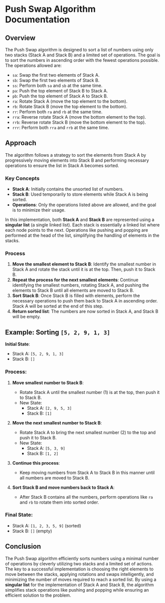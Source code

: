 # Push Swap Algorithm Documentation

## Overview

The Push Swap algorithm is designed to sort a list of numbers using only two stacks (Stack A and Stack B) and a limited set of operations. The goal is to sort the numbers in ascending order with the fewest operations possible. The operations allowed are:

- `sa`: Swap the first two elements of Stack A.
- `sb`: Swap the first two elements of Stack B.
- `ss`: Perform both `sa` and `sb` at the same time.
- `pa`: Push the top element of Stack B to Stack A.
- `pb`: Push the top element of Stack A to Stack B.
- `ra`: Rotate Stack A (move the top element to the bottom).
- `rb`: Rotate Stack B (move the top element to the bottom).
- `rr`: Perform both `ra` and `rb` at the same time.
- `rra`: Reverse rotate Stack A (move the bottom element to the top).
- `rrb`: Reverse rotate Stack B (move the bottom element to the top).
- `rrr`: Perform both `rra` and `rrb` at the same time.

## Approach

The algorithm follows a strategy to sort the elements from Stack A by progressively moving elements into Stack B and performing necessary operations to ensure the list in Stack A becomes sorted.

### Key Concepts
- **Stack A**: Initially contains the unsorted list of numbers.
- **Stack B**: Used temporarily to store elements while Stack A is being sorted.
- **Operations**: Only the operations listed above are allowed, and the goal is to minimize their usage.

In this implementation, both **Stack A** and **Stack B** are represented using a **singular list** (a single linked list). Each stack is essentially a linked list where each node points to the next. Operations like pushing and popping are performed at the head of the list, simplifying the handling of elements in the stacks.

### Process
1. **Move the smallest element to Stack B**: Identify the smallest number in Stack A and rotate the stack until it is at the top. Then, push it to Stack B.
2. **Repeat the process for the next smallest elements**: Continue identifying the smallest numbers, rotating Stack A, and pushing the elements to Stack B until all elements are moved to Stack B.
3. **Sort Stack B**: Once Stack B is filled with elements, perform the necessary operations to push them back to Stack A in ascending order. Stack A will be sorted at the end of this step.
4. **Return sorted list**: The numbers are now sorted in Stack A, and Stack B will be empty.

## Example: Sorting `[5, 2, 9, 1, 3]`

**Initial State**:
- Stack A: `[5, 2, 9, 1, 3]`
- Stack B: `[]`

### Process:
1. **Move smallest number to Stack B**:
   - Rotate Stack A until the smallest number (1) is at the top, then push it to Stack B.
   - New State: 
     - Stack A: `[2, 9, 5, 3]`
     - Stack B: `[1]`
   
2. **Move the next smallest number to Stack B**:
   - Rotate Stack A to bring the next smallest number (2) to the top and push it to Stack B.
   - New State: 
     - Stack A: `[5, 3, 9]`
     - Stack B: `[1, 2]`
   
3. **Continue this process**:
   - Keep moving numbers from Stack A to Stack B in this manner until all numbers are moved to Stack B.
   
4. **Sort Stack B and move numbers back to Stack A**:
   - After Stack B contains all the numbers, perform operations like `ra` and `rb` to rotate them into sorted order.
   
### Final State:
- Stack A: `[1, 2, 3, 5, 9]` (sorted)
- Stack B: `[]` (empty)

## Conclusion

The Push Swap algorithm efficiently sorts numbers using a minimal number of operations by cleverly utilizing two stacks and a limited set of actions. The key to a successful implementation is choosing the right elements to move between the stacks, applying rotations and swaps intelligently, and minimizing the number of moves required to reach a sorted list. By using a **singular list** for the implementation of Stack A and Stack B, the algorithm simplifies stack operations like pushing and popping while ensuring an efficient solution to the problem.
